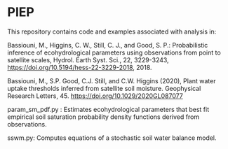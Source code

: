 # PIEP
This repository contains code and examples associated with analysis in:

Bassiouni, M., Higgins, C. W., Still, C. J., and Good, S. P.: Probabilistic inference of ecohydrological parameters using observations from point to satellite scales, Hydrol. Earth Syst. Sci., 22, 3229-3243, https://doi.org/10.5194/hess-22-3229-2018, 2018.

Bassiouni, M., S.P. Good, C.J. Still, and C.W. Higgins (2020), Plant water uptake thresholds inferred from satellite soil moisture. Geophysical Research Letters, 45. https://doi.org/10.1029/2020GL087077


param_sm_pdf.py : Estimates ecohydrological parameters that best fit empirical soil saturation probability density functions derived from observations.

sswm.py: Computes equations of a stochastic soil water balance model.


